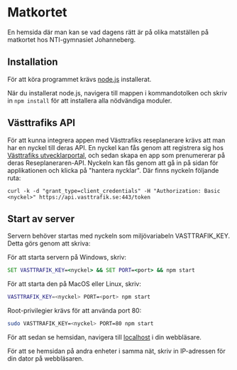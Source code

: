 # Matkortet
En hemsida där man kan se vad dagens rätt är på olika matställen på matkortet hos NTI-gymnasiet Johanneberg.

## Installation

För att köra programmet krävs [node.js](https://nodejs.org/) installerat.

När du installerat node.js, navigera till mappen i kommandotolken och skriv in `npm install` för att installera alla nödvändiga moduler.

## Västtrafiks API
För att kunna integrera appen med Västtrafiks reseplanerare krävs att man har en nyckel till deras API. En nyckel kan fås genom att registrera sig hos [Västtrafiks utvecklarportal](https://developer.vasttrafik.se/), och sedan skapa en app som prenumererar på deras Reseplaneraren-API. Nyckeln kan fås genom att gå in på sidan för applikationen och klicka på "hantera nycklar". Där finns nyckeln följande ruta:
```
curl -k -d "grant_type=client_credentials" -H "Authorization: Basic <nyckel>" https://api.vasttrafik.se:443/token
```

## Start av server
Servern behöver startas med nyckeln som miljövariabeln VASTTRAFIK_KEY. Detta görs genom att skriva:


För att starta servern på Windows, skriv:
```bat
SET VASTTRAFIK_KEY=<nyckel> && SET PORT=<port> && npm start
```
För att starta den på MacOS eller Linux, skriv:
```sh
VASTTRAFIK_KEY=<nyckel> PORT=<port> npm start
```
Root-privilegier krävs för att använda port 80:
```sh
sudo VASTTRAFIK_KEY=<nyckel> PORT=80 npm start
```

För att sedan se hemsidan, navigera till [localhost](http://localhost) i din webbläsare.

För att se hemsidan på andra enheter i samma nät, skriv in IP-adressen för din dator på webbläsaren.
